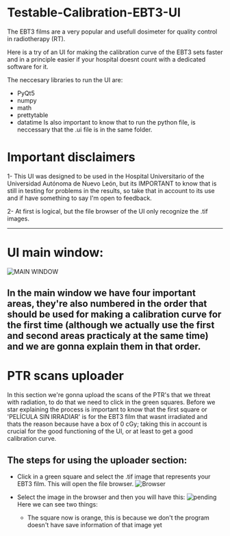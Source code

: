 # Testable-Calibration-EBT3-UI
The EBT3 films are a very popular and usefull dosimeter for quality control in radiotherapy (RT).

Here is a try of an UI for making the calibration curve of the EBT3 sets faster and in a principle easier if your hospital doesnt count with a  dedicated software for it.

The neccesary libraries to run the UI are:
- PyQt5
- numpy
- math
- prettytable
- datatime
Is also important to know that to run the python file, is neccessary that the .ui file is in the same folder.

# Important disclaimers
1- This UI was designed to be used in the Hospital Universitario of the Universidad Autónoma de Nuevo León, but its IMPORTANT to know that is still in testing for problems in the results, so take that in account to its use and if have something to say I'm open to feedback.

2- At first is logical, but the file browser of the UI only recognize the .tif images.

----

# UI main window:
![MAIN WINDOW](https://user-images.githubusercontent.com/125628193/222052124-6d2211f3-2156-475a-9e37-4d1fef57c916.png)

In the main window we have four important areas, they're also numbered in the order that should be used for making a calibration curve for the first time (although we actually use the first and second areas practicaly at the same time) and we are gonna explain them in that order.
----

# PTR scans uploader 
In this section we're gonna upload the scans of the PTR's that we threat with radiation, to do that we need to click in the green squares. Before we star explaining the process is important to know that the first square or 'PELÍCULA SIN IRRADIAR' is for the EBT3 film that wasnt irradiated and thats the reason because have a box of 0 cGy; taking this in account is crucial for the good functioning of the UI, or at least to get a good calibration curve.

## The steps for using the uploader section:
- Click in a green square and select the .tif image that represents your EBT3 film. This will open the file browser.
![Browser](https://user-images.githubusercontent.com/125628193/222057061-c888d189-e4c4-437a-a4ff-7b9c8998c6a0.png)

- Select the image in the browser and then you will have this:
![pending](https://user-images.githubusercontent.com/125628193/222057402-12a858ef-1722-49c2-9321-92301a7ce30e.png)
  Here we can see two things:
  * The square now is orange, this is because we don't the program doesn't have save information of that image yet

